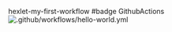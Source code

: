 hexlet-my-first-workflow
#badge GithubActions
![.github/workflows/hello-world.yml](https://github.com/github/docs/actions/workflows/main.yml/badge.svg?event=push)
